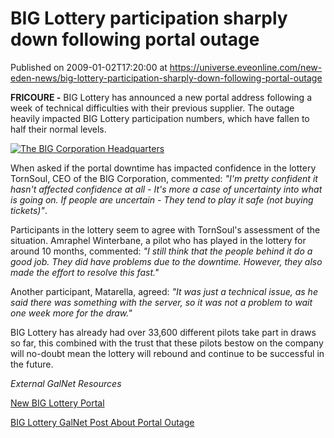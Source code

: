 # BIG Lottery participation sharply down following portal outage
Published on 2009-01-02T17:20:00 at https://universe.eveonline.com/new-eden-news/big-lottery-participation-sharply-down-following-portal-outage

**FRICOURE -** BIG Lottery has announced a new portal address following a week of technical difficulties with their previous supplier. The outage heavily impacted BIG Lottery participation numbers, which have fallen to half their normal levels.

[![The BIG Corporation Headquarters](http://www.eve-ic.net/media/articles/2656/big-station-frithumb.png)](http://www.eve-ic.net/media/igbd/igbd.php?faction=ic&url=http%3A%2F%2Fwww.eve-ic.net%2Fmedia%2Farticles%2F2656%2Fbig-station-fri.png)

When asked if the portal downtime has impacted confidence in the lottery TornSoul, CEO of the BIG Corporation, commented: _"I'm pretty confident it hasn't affected confidence at all - It's more a case of uncertainty into what is going on. If people are uncertain - They tend to play it safe (not buying tickets)"_.

Participants in the lottery seem to agree with TornSoul's assessment of the situation. Amraphel Winterbane, a pilot who has played in the lottery for around 10 months, commented: _"I still think that the people behind it do a good job. They did have problems due to the downtime. However, they also made the effort to resolve this fast."_

Another participant, Matarella, agreed: _"It was just a technical issue, as he said there was something with the server, so it was not a problem to wait one week more for the draw."_

BIG Lottery has already had over 33,600 different pilots take part in draws so far, this combined with the trust that these pilots bestow on the company will no-doubt mean the lottery will rebound and continue to be successful in the future.

_External GalNet Resources_

[New BIG Lottery Portal](http://biglottery.big-eve.com/)

[BIG Lottery GalNet Post About Portal Outage](http://myeve.eve-online.com/ingameboard.asp?a=topic&threadID=953891)
